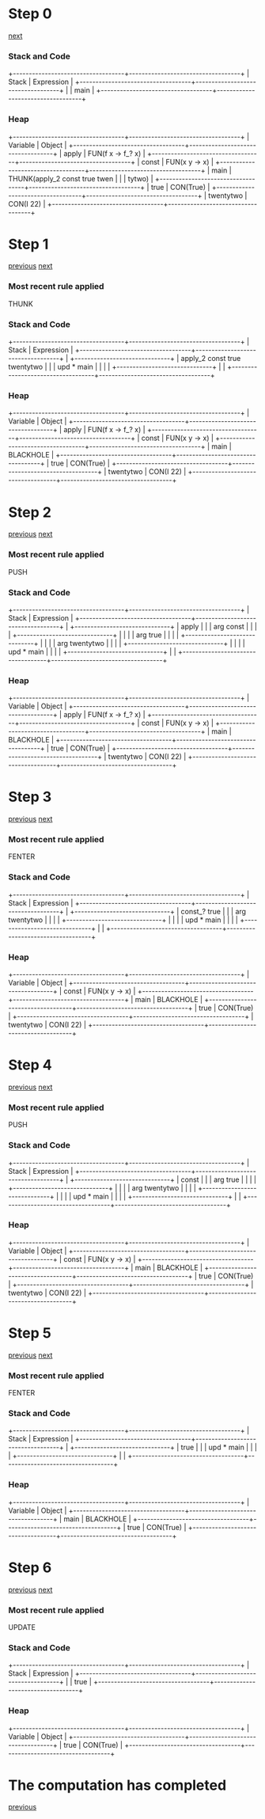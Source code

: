 Step 0
======

[next](step1.html)

### Stack and Code

+-----------------------------------+-----------------------------------+
| Stack                             | Expression                        |
+-----------------------------------+-----------------------------------+
|                                   |     main                          |
+-----------------------------------+-----------------------------------+

### Heap

+-----------------------------------+-----------------------------------+
| Variable                          | Object                            |
+-----------------------------------+-----------------------------------+
|     apply                         |     FUN(f x -> f_? x)             |
+-----------------------------------+-----------------------------------+
|     const                         |     FUN(x y -> x)                 |
+-----------------------------------+-----------------------------------+
|     main                          |     THUNK(apply_2 const true twen |
|                                   | tytwo)                            |
+-----------------------------------+-----------------------------------+
|     true                          |     CON(True)                     |
+-----------------------------------+-----------------------------------+
|     twentytwo                     |     CON(I 22)                     |
+-----------------------------------+-----------------------------------+

Step 1
======

[previous](step0.html) [next](step2.html)

### Most recent rule applied

THUNK

### Stack and Code

+-----------------------------------+-----------------------------------+
| Stack                             | Expression                        |
+-----------------------------------+-----------------------------------+
| +------------------------------+  |     apply_2 const true twentytwo  |
| |     upd * main               |  |                                   |
| +------------------------------+  |                                   |
+-----------------------------------+-----------------------------------+

### Heap

+-----------------------------------+-----------------------------------+
| Variable                          | Object                            |
+-----------------------------------+-----------------------------------+
|     apply                         |     FUN(f x -> f_? x)             |
+-----------------------------------+-----------------------------------+
|     const                         |     FUN(x y -> x)                 |
+-----------------------------------+-----------------------------------+
|     main                          |     BLACKHOLE                     |
+-----------------------------------+-----------------------------------+
|     true                          |     CON(True)                     |
+-----------------------------------+-----------------------------------+
|     twentytwo                     |     CON(I 22)                     |
+-----------------------------------+-----------------------------------+

Step 2
======

[previous](step1.html) [next](step3.html)

### Most recent rule applied

PUSH

### Stack and Code

+-----------------------------------+-----------------------------------+
| Stack                             | Expression                        |
+-----------------------------------+-----------------------------------+
| +------------------------------+  |     apply                         |
| |     arg const                |  |                                   |
| +------------------------------+  |                                   |
| |     arg true                 |  |                                   |
| +------------------------------+  |                                   |
| |     arg twentytwo            |  |                                   |
| +------------------------------+  |                                   |
| |     upd * main               |  |                                   |
| +------------------------------+  |                                   |
+-----------------------------------+-----------------------------------+

### Heap

+-----------------------------------+-----------------------------------+
| Variable                          | Object                            |
+-----------------------------------+-----------------------------------+
|     apply                         |     FUN(f x -> f_? x)             |
+-----------------------------------+-----------------------------------+
|     const                         |     FUN(x y -> x)                 |
+-----------------------------------+-----------------------------------+
|     main                          |     BLACKHOLE                     |
+-----------------------------------+-----------------------------------+
|     true                          |     CON(True)                     |
+-----------------------------------+-----------------------------------+
|     twentytwo                     |     CON(I 22)                     |
+-----------------------------------+-----------------------------------+

Step 3
======

[previous](step2.html) [next](step4.html)

### Most recent rule applied

FENTER

### Stack and Code

+-----------------------------------+-----------------------------------+
| Stack                             | Expression                        |
+-----------------------------------+-----------------------------------+
| +------------------------------+  |     const_? true                  |
| |     arg twentytwo            |  |                                   |
| +------------------------------+  |                                   |
| |     upd * main               |  |                                   |
| +------------------------------+  |                                   |
+-----------------------------------+-----------------------------------+

### Heap

+-----------------------------------+-----------------------------------+
| Variable                          | Object                            |
+-----------------------------------+-----------------------------------+
|     const                         |     FUN(x y -> x)                 |
+-----------------------------------+-----------------------------------+
|     main                          |     BLACKHOLE                     |
+-----------------------------------+-----------------------------------+
|     true                          |     CON(True)                     |
+-----------------------------------+-----------------------------------+
|     twentytwo                     |     CON(I 22)                     |
+-----------------------------------+-----------------------------------+

Step 4
======

[previous](step3.html) [next](step5.html)

### Most recent rule applied

PUSH

### Stack and Code

+-----------------------------------+-----------------------------------+
| Stack                             | Expression                        |
+-----------------------------------+-----------------------------------+
| +------------------------------+  |     const                         |
| |     arg true                 |  |                                   |
| +------------------------------+  |                                   |
| |     arg twentytwo            |  |                                   |
| +------------------------------+  |                                   |
| |     upd * main               |  |                                   |
| +------------------------------+  |                                   |
+-----------------------------------+-----------------------------------+

### Heap

+-----------------------------------+-----------------------------------+
| Variable                          | Object                            |
+-----------------------------------+-----------------------------------+
|     const                         |     FUN(x y -> x)                 |
+-----------------------------------+-----------------------------------+
|     main                          |     BLACKHOLE                     |
+-----------------------------------+-----------------------------------+
|     true                          |     CON(True)                     |
+-----------------------------------+-----------------------------------+
|     twentytwo                     |     CON(I 22)                     |
+-----------------------------------+-----------------------------------+

Step 5
======

[previous](step4.html) [next](step6.html)

### Most recent rule applied

FENTER

### Stack and Code

+-----------------------------------+-----------------------------------+
| Stack                             | Expression                        |
+-----------------------------------+-----------------------------------+
| +------------------------------+  |     true                          |
| |     upd * main               |  |                                   |
| +------------------------------+  |                                   |
+-----------------------------------+-----------------------------------+

### Heap

+-----------------------------------+-----------------------------------+
| Variable                          | Object                            |
+-----------------------------------+-----------------------------------+
|     main                          |     BLACKHOLE                     |
+-----------------------------------+-----------------------------------+
|     true                          |     CON(True)                     |
+-----------------------------------+-----------------------------------+

Step 6
======

[previous](step5.html) [next](step7.html)

### Most recent rule applied

UPDATE

### Stack and Code

+-----------------------------------+-----------------------------------+
| Stack                             | Expression                        |
+-----------------------------------+-----------------------------------+
|                                   |     true                          |
+-----------------------------------+-----------------------------------+

### Heap

+-----------------------------------+-----------------------------------+
| Variable                          | Object                            |
+-----------------------------------+-----------------------------------+
|     true                          |     CON(True)                     |
+-----------------------------------+-----------------------------------+

The computation has completed
=============================

[previous](step6.html)

